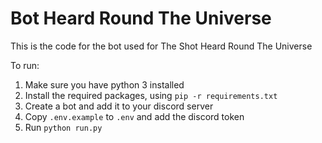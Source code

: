 # Bot Heard Round The Universe

This is the code for the bot used for The Shot Heard Round The Universe

To run:

1. Make sure you have python 3 installed
2. Install the required packages, using `pip -r requirements.txt`
3. Create a bot and add it to your discord server
4. Copy `.env.example` to `.env` and add the discord token
5. Run `python run.py`